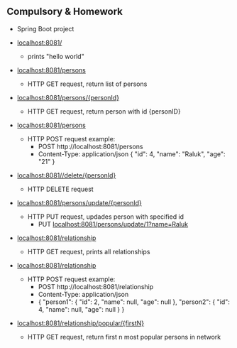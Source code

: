 Compulsory & Homework
-
- Spring Boot project

- [localhost:8081/](https://localhost:8081)
  - prints "hello world"
- [localhost:8081/persons](https://localhost:8081/persons)
  - HTTP GET request, return list of persons
- [localhost:8081/persons/{personId}](https://localhost:8081/2)    
  - HTTP GET request, return person with id {personID}
- [localhost:8081/persons](https://localhost:8081/persons)  
  - HTTP POST request example:
      - POST http://localhost:8081/persons
      - Content-Type: application/json
{
  "id": 4,
  "name": "Raluk",
  "age": "21"
}
- [localhost:8081//delete/{personId}](https://localhost:8081/persons/delete/1)
  - HTTP DELETE request
- [localhost:8081/persons/update/{personId}](https://localhost:8081/persons/update/{personId})  
  - HTTP PUT request, updades person with specified id   
    - PUT [localhost:8081/persons/update/1?name=Raluk](http://localhost:8081/persons/update/4?name=Raluk)
- [localhost:8081/relationship](https://localhost:8081/relationship)
  - HTTP GET request, prints all relationships
- [localhost:8081/relationship](https://localhost:8081/relationship)
  - HTTP POST request example:
    - POST http://localhost:8081/relationship
    - Content-Type: application/json
    - {
  "person1": {
    "id": 2,
    "name": null,
    "age": null
  },
  "person2": {
    "id": 4,
    "name": null,
    "age": null
  }
}
- [localhost:8081/relationship/popular/{firstN}](https://localhost:8081/relationship/popular/2)
  - HTTP GET request, return first n most popular persons in network
